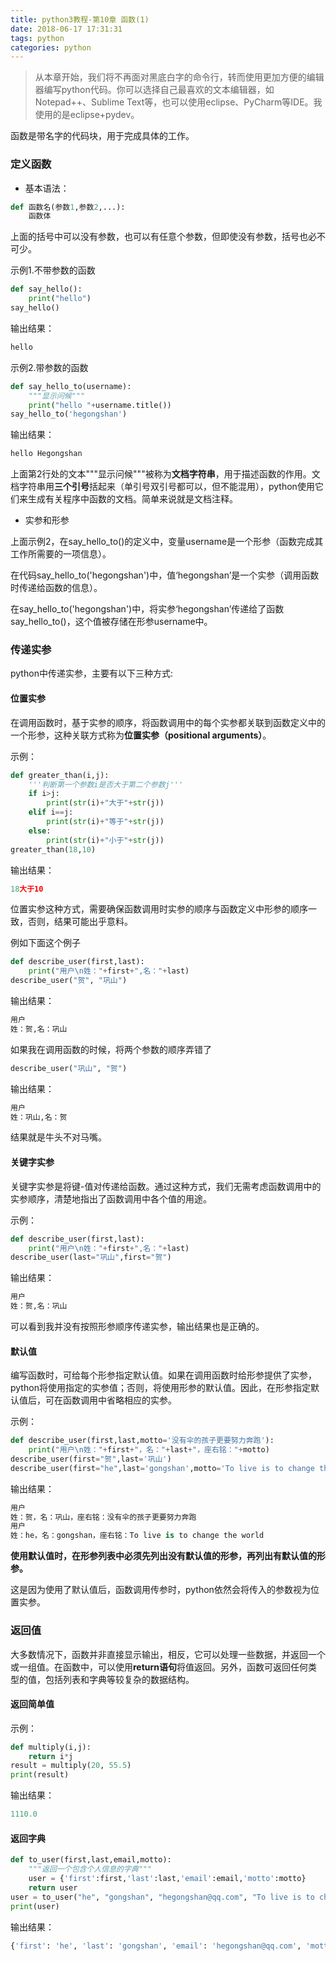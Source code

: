 ```yaml
---
title: python3教程-第10章 函数(1)
date: 2018-06-17 17:31:31
tags: python
categories: python
---
```


> 从本章开始，我们将不再面对黑底白字的命令行，转而使用更加方便的编辑器编写python代码。你可以选择自己最喜欢的文本编辑器，如Notepad++、Sublime Text等，也可以使用eclipse、PyCharm等IDE。我使用的是eclipse+pydev。

函数是带名字的代码块，用于完成具体的工作。

### 定义函数

* 基本语法：

```python
def 函数名(参数1,参数2,...):
    函数体
```

上面的括号中可以没有参数，也可以有任意个参数，但即使没有参数，括号也必不可少。

<!--more-->

示例1.不带参数的函数

```python
def say_hello():
    print("hello")
say_hello()
```

输出结果：

```python
hello
```

示例2.带参数的函数

```python
def say_hello_to(username):    
    """显示问候"""
    print("hello "+username.title())
say_hello_to('hegongshan')
```

输出结果：

```python
hello Hegongshan
```

上面第2行处的文本"""显示问候"""被称为**文档字符串**，用于描述函数的作用。文档字符串用**三个引号**括起来（单引号双引号都可以，但不能混用），python使用它们来生成有关程序中函数的文档。简单来说就是文档注释。

* 实参和形参

上面示例2，在say_hello_to()的定义中，变量username是一个形参（函数完成其工作所需要的一项信息）。

在代码say_hello_to('hegongshan')中，值‘hegongshan’是一个实参（调用函数时传递给函数的信息）。

在say_hello_to('hegongshan')中，将实参‘hegongshan’传递给了函数say_hello_to()，这个值被存储在形参username中。

### 传递实参

python中传递实参，主要有以下三种方式:

#### 位置实参

在调用函数时，基于实参的顺序，将函数调用中的每个实参都关联到函数定义中的一个形参，这种关联方式称为**位置实参（positional arguments）**。

示例：

```python
def greater_than(i,j):
    '''判断第一个参数i是否大于第二个参数j'''
    if i>j:
        print(str(i)+"大于"+str(j))
    elif i==j:
        print(str(i)+"等于"+str(j))
    else:
        print(str(i)+"小于"+str(j))
greater_than(18,10)
```

输出结果：

```python
18大于10
```

位置实参这种方式，需要确保函数调用时实参的顺序与函数定义中形参的顺序一致，否则，结果可能出乎意料。

例如下面这个例子

```python
def describe_user(first,last):
    print("用户\n姓："+first+",名："+last)
describe_user("贺", "巩山")
```

输出结果：

```python
用户
姓：贺,名：巩山
```

如果我在调用函数的时候，将两个参数的顺序弄错了

```python
describe_user("巩山", "贺")
```

输出结果：

```python
用户
姓：巩山,名：贺
```

结果就是牛头不对马嘴。

#### 关键字实参

关键字实参是将键-值对传递给函数。通过这种方式，我们无需考虑函数调用中的实参顺序，清楚地指出了函数调用中各个值的用途。

示例：

```python
def describe_user(first,last):
    print("用户\n姓："+first+",名："+last)
describe_user(last="巩山",first="贺") 
```

输出结果：

```python
用户
姓：贺,名：巩山
```

可以看到我并没有按照形参顺序传递实参，输出结果也是正确的。

#### 默认值

编写函数时，可给每个形参指定默认值。如果在调用函数时给形参提供了实参，python将使用指定的实参值；否则，将使用形参的默认值。因此，在形参指定默认值后，可在函数调用中省略相应的实参。

示例：

```python
def describe_user(first,last,motto='没有伞的孩子更要努力奔跑'):
    print("用户\n姓："+first+"，名："+last+"，座右铭："+motto)
describe_user(first="贺",last='巩山') 
describe_user(first="he",last='gongshan',motto='To live is to change the world') 
```

输出结果：

```python
用户
姓：贺，名：巩山，座右铭：没有伞的孩子更要努力奔跑
用户
姓：he，名：gongshan，座右铭：To live is to change the world
```

**使用默认值时，在形参列表中必须先列出没有默认值的形参，再列出有默认值的形参。**

这是因为使用了默认值后，函数调用传参时，python依然会将传入的参数视为位置实参。

### 返回值

大多数情况下，函数并非直接显示输出，相反，它可以处理一些数据，并返回一个或一组值。在函数中，可以使用**return语句**将值返回。另外，函数可返回任何类型的值，包括列表和字典等较复杂的数据结构。

#### 返回简单值

示例：

```python
def multiply(i,j):
    return i*j
result = multiply(20, 55.5)
print(result)
```

输出结果：

```python
1110.0
```

#### 返回字典

```python
def to_user(first,last,email,motto):
    """返回一个包含个人信息的字典"""
    user = {'first':first,'last':last,'email':email,'motto':motto}
    return user
user = to_user("he", "gongshan", "hegongshan@qq.com", "To live is to change the world.")
print(user)
```

输出结果：

```python
{'first': 'he', 'last': 'gongshan', 'email': 'hegongshan@qq.com', 'motto': 'To live is to change the world.'}
```

































































































































































































































[]()

